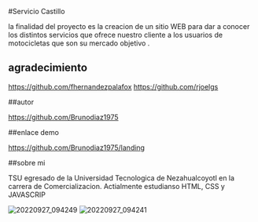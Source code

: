 
#Servicio  Castillo

la finalidad del proyecto es  la creacion de un sitio WEB  para dar a conocer los distintos servicios que ofrece nuestro cliente a  los usuarios de motocicletas  que son su mercado objetivo .

##  agradecimiento

https://github.com/fhernandezpalafox
https://github.com/rjoelgs

##autor

https://github.com/Brunodiaz1975

##enlace demo


https://github.com/Brunodiaz1975/landing

##sobre mi

TSU egresado de la Universidad Tecnologica de Nezahualcoyotl  en la carrera de Comercializacion.
Actialmente estudianso  HTML, CSS y JAVASCRIP 

![20220927_094249](https://user-images.githubusercontent.com/111444600/192565221-7da4337c-579e-4656-ad84-1d6a66028f3c.jpg)
![20220927_094241](https://user-images.githubusercontent.com/111444600/192565403-7862aaae-185f-4580-9464-4cde075b0b84.jpg)
